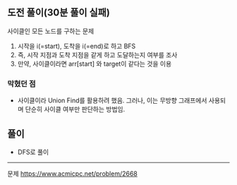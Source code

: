 ## 도전 풀이(30분 풀이 실패)

사이클인 모든 노드를 구하는 문제
 1. 시작을 i(=start), 도착을 i(=end)로 하고 BFS
 2. 즉, 시작 지점과 도착 지점을 같게 하고 도달하는지 여부를 조사
 3. 만약, 사이클이라면 arr[start] 와 target이 같다는 것을 이용
 

### 막혔던 점
- 사이클이라 Union Find를 활용하려 했음. 그러나, 이는 무방향 그래프에서 사용되며 단순히 사이클 여부만 판단하는 방법임.

## 풀이
- DFS로 풀이

---
문제
https://www.acmicpc.net/problem/2668
